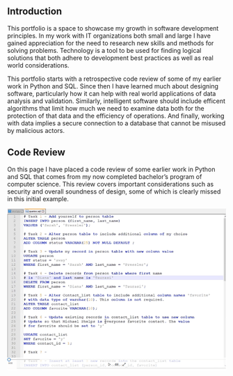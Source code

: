 ## Introduction

This portfolio is a space to showcase my growth in software development principles. In my work with IT organizations both small and large I have gained appreciation for the need to research new skills and methods for solving problems. Technology is a tool to be used for finding logical solutions that both adhere to development best practices as well as real world considerations.  

This portfolio starts with a retrospective code review of some of my earlier work in Python and SQL. Since then I have learned much about designing software, particularly how it can help with real world applications of data analysis and validation. Similarly, intelligent software should include efficent algorithms that limit how much we need to examine data both for the protection of that data and the efficiency of operations. And finally, working with data implies a secure connection to a database that cannot be misused by malicious actors. 

## Code Review

On this page I have placed a code review of some earlier work in Python and SQL that comes from my now completed bachelor’s program of computer science. This review covers important considerations such as security and overall soundness of design, some of which is clearly missed in this initial example.  

[![Image](/assets/codeReview.png)](https://drive.google.com/file/d/1TOHhEwz8-G-FAkldC9sZEASqkqkWopwd/view?usp=sharing)
